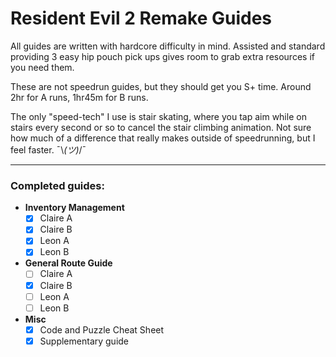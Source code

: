 # Resident Evil 2 Remake Guides

All guides are written with hardcore difficulty in mind. Assisted and standard providing 3 easy hip pouch pick ups gives room to grab extra resources if you need them.

These are not speedrun guides, but they should get you S+ time. Around 2hr for A runs, 1hr45m for B runs. 

The only "speed-tech" I use is stair skating, where you tap aim while on stairs every second or so to cancel the stair climbing animation. Not sure how much of a difference that really makes outside of speedrunning, but I feel faster. ¯\\_(ツ)_/¯

---

### Completed guides:
- **Inventory Management**
  - [x] Claire A
  - [x] Claire B
  - [x] Leon A
  - [x] Leon B

- **General Route Guide**
  - [ ] Claire A
  - [x] Claire B
  - [ ] Leon A
  - [ ] Leon B

- **Misc**
  - [x] Code and Puzzle Cheat Sheet
  - [x] Supplementary guide
